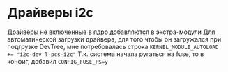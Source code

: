 # Драйверы i2c
Драйверы не включенные в ядро добавляются в экстра-модули
Для автоматической загрузки драйвера, для того чтобы он загружался при подгрузке DevTree, мне потребовалась строка `KERNEL_MODULE_AUTOLOAD += "i2c-dev l-pcs-i2c"`
Т.к. система начала ругаться на fuse, то в конфиг, добавил `CONFIG_FUSE_FS=y`
